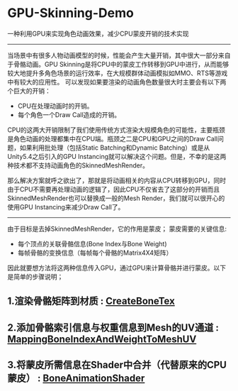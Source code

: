 # GPU-Skinning-Demo  
  
一种利用GPU来实现角色动画效果，减少CPU蒙皮开销的技术实现
- - -

  当场景中有很多人物动画模型的时候，性能会产生大量开销，其中很大一部分来自于骨骼动画。GPU Skinning是将CPU中的蒙皮工作转移到GPU中进行，从而能够较大地提升多角色场景的运行效率，在大规模群体动画模拟如MMO、RTS等游戏中有较大的应用性。
可以发现如果要渲染的动画角色数量很大时主要会有以下两个巨大的开销：

- CPU在处理动画时的开销。
- 每个角色一个Draw Call造成的开销。

CPU的这两大开销限制了我们使用传统方式渲染大规模角色的可能性，主要瓶颈是角色动画的处理都集中在CPU端。瓶颈之二是CPU和GPU之间的Draw Call问题，如果利用批处理（包括Static Batching和Dynamic Batching）或是从Unity5.4之后引入的GPU Instancing就可以解决这个问题。但是，不幸的是这两种技术都不支持动画角色的SkinnedMeshRender。

那么解决方案就呼之欲出了，那就是将动画相关的内容从CPU转移到GPU，同时由于CPU不需要再处理动画的逻辑了，因此CPU不仅省去了这部分的开销而且SkinnedMeshRender也可以替换成一般的Mesh Render，我们就可以很开心的使用GPU Instancing来减少Draw Call了。
- - - 
  
由于目标是去掉SkinnedMeshRender，它的作用是蒙皮； 蒙皮需要的关键信息:
- 每个顶点的关联骨骼信息(Bone Index与Bone Weight)
- 每帧骨骼的变换信息（每帧每个骨骼的Matrix4X4矩阵）
  
因此就要想方法将这两种信息传入GPU，通过GPU来计算骨骼并进行蒙皮。以下是简单的步骤说明；

## 1.渲染骨骼矩阵到材质 : [CreateBoneTex](https://github.com/Minghou-Lei/GPU-Skinning-Demo/blob/99febe38218011850e97795687cc2c8864aad8d7/Assets/Scripts/AnimationBoneBaker.cs#L111)
  


## 2.添加骨骼索引信息与权重信息到Mesh的UV通道 : [MappingBoneIndexAndWeightToMeshUV](https://github.com/Minghou-Lei/GPU-Skinning-Demo/blob/99febe38218011850e97795687cc2c8864aad8d7/Assets/Scripts/AnimationBoneBaker.cs#L181)

## 3.将蒙皮所需信息在Shader中合并（代替原来的CPU蒙皮） : [BoneAnimationShader](https://github.com/Minghou-Lei/GPU-Skinning-Demo/blob/99febe38218011850e97795687cc2c8864aad8d7/Assets/Shaders/BoneAnimationShader.shader)